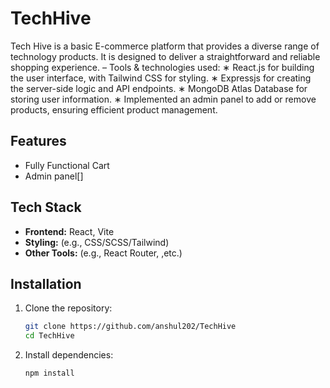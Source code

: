 # TechHive
Tech Hive is a basic E-commerce platform that provides a diverse range of technology products. It is designed to
deliver a straightforward and reliable shopping experience.
– Tools & technologies used:
∗ React.js for building the user interface, with Tailwind CSS for styling.
∗ Expressjs for creating the server-side logic and API endpoints.
∗ MongoDB Atlas Database for storing user information.
∗ Implemented an admin panel to add or remove products, ensuring efficient product management.


## Features

- Fully Functional Cart 
- Admin panel[]

## Tech Stack

- **Frontend:** React, Vite  
- **Styling:** (e.g., CSS/SCSS/Tailwind)  
- **Other Tools:** (e.g., React Router, ,etc.)

## Installation

1. Clone the repository:
   ```bash
   git clone https://github.com/anshul202/TechHive
   cd TechHive
   ```

2. Install dependencies:
   ```bash
   npm install
   ```

